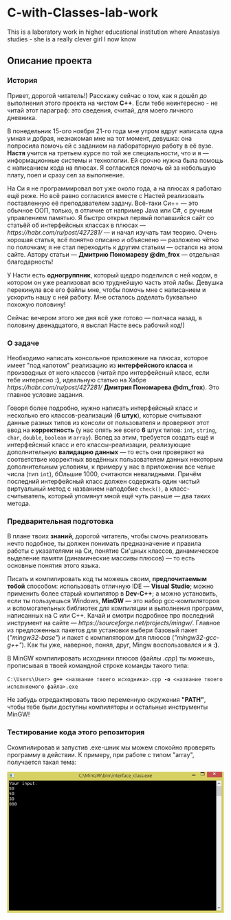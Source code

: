 # C-with-Classes-lab-work
 This is a laboratory work in higher educational institution where Anastasiya studies - she is a really clever girl I now know

<h2>Описание проекта</h2>
<h3>История</h3>
<p>Привет, дорогой читатель!) Расскажу сейчас о том, как я дошёл до выполнения этого проекта на чистом <b>C++</b>. Если тебе неинтересно - не читай этот параграф: это сведения, считай, для моего личного дневника.</p>
<p>В понедельник 15-ого ноября 21-го года мне утром вдруг написала одна умная и добрая, незнакомая мне на тот момент, девушка: она попросила помочь ей с заданием на лабораторную работу в её вузе. <b>Настя</b> учится на третьем курсе по той же специальности, что и я — информационные системы и технологии. Ей срочно нужна была помощь с написанием кода на плюсах. Я согласился помочь ей за небольшую плату, поел и сразу сел за выполнение.</p>
<p>На Си я не программировал вот уже около года, а на плюсах я работаю ещё реже. Но всё равно согласился вместе с Настей реализовать поставленную её преподавателем задачу. Всё-таки Си++ — это обычное ООП, только, в отличие от например Java или C#, с ручным управлением памятью. Я быстро открыл первый попавшийся сайт со статьёй об интерфейсных классах в плюсах — <i>https://habr.com/ru/post/427281/</i> — и начал изучать там теорию. Очень хорошая статья, всё понятно описано и объяснено — разложено чётко по полочкам; я не стал переходить к другим статьям — остался на этом сайте. Автору статьи — <b>Дмитрию Пономареву @dm_frox</b> — отдельная благодарность!</p>
<p>У Насти есть <b>одногруппник</b>, который щедро поделился с ней кодом, в котором он уже реализовал всю труднейшую часть этой лабы. Девушка перекинула все его файлы мне, чтобы помочь мне с написанием и ускорить нашу с ней работу. Мне осталось доделать буквально похожую половину!</p>
<p>Сейчас вечером этого же дня всё уже готово — полчаса назад, в половину двенадцатого, я выслал Насте весь рабочий код!)</p>

<h3>О задаче</h3>
<p>Необходимо написать консольное приложение на плюсах, которое имеет "под капотом" реализацию из <b>интерфейсного класса</b> и производных от него классов (читай про интерфейсный класс, если тебе интересно <b>:)</b>, идеальную статью на Хабре <i>https://habr.com/ru/post/427281/</i> <b>Дмитрия Пономарева @dm_frox</b>). Это главное условие задания.</p>

<p>Говоря более подробно, нужно написать интерфейсный класс и несколько его классов-реализаций (<b>6 штук</b>), которые считывают данные разных типов из консоли от пользователя и проверяют этот ввод на <b>корректность</b> (у нас опять же всего <b>6</b> штук типов: <code>int</code>, <code>string</code>, <code>char</code>, <code>double</code>, <code>boolean</code> и <code>array</code>). Вслед за этим, требуется создать ещё и интерфейсный класс и его классы-реализации, реализующие дополнительную <b>валидацию данных</b> — то есть они проверяют на соответствие корректных введённых пользователем данных некоторым дополнительным условиям, к примеру у нас в приложении все челые числа (тип <code>int</code>), бОльшие 1000, считаются невалидными. Причём последний интерфейсный класс должен содержать один чистый виртуальный метод с названием наподобие <code>check()</code>, а класс-считыватель, который упомянут мной ещё чуть раньше — два таких метода.</p>

<h3>Предварительная подготовка</h3>
<p>В плане твоих <b>знаний</b>, дорогой читатель, чтобы смочь реализовать нечто подобное, ты должен понимать предназначение и правила работы с указателями на Си, понятие Си'шных классов, динамическое выделение памяти (динамические массивы плюсов) — то есть основные понятия этого языка.</p>

<p>Писать и компилировать код ты можешь своим, <b>предпочитаемым тобой</b> способом: использовать отличную IDE — <b>Visual Studio</b>; можно применить более старый компилятор в <b>Dev-C++</b>; а можно установить, если ты пользуешься Windows, <b>MinGW</b> — это набор gcc-компиляторов и вспомогательных библиотек для компиляции и выполнения программ, написанных на C или C++. Качай и смотри подробнее про последний инструмент на сайте — <i>https://sourceforge.net/projects/mingw/</i>. Главное из предложенных пакетов для установки выбери базовый пакет (<i>"mingw32-base"</i>) и пакет с компилятором для плюсов (<i>"mingw32-gcc-g++"</i>). Как ты уже, наверное, понял, друг, Mingw воспользовался и я <b>:)</b>.</p>

<p>В MinGW компилировать исходники плюсов (файлы <i>.cpp</i>) ты можешь, прописывая в твоей командной строке команды такого типа:</p>
<p><code>C:\Users\User> <b>g++</b> <название твоего исходника>.cpp <b>-o</b> <название твоего исполняемого файла>.exe</code></p>
 <p>Не забудь отредактировать твою переменную окружения <b>"PATH"</b>, чтобы тебе были доступны компиляторы и остальные инструменты MinGW!</p>
 <h3>Тестирование кода этого репозитория</h3>
 <p>Скомпилировав и запустив .exe-шник мы можем спокойно проверять программу в действии. К примеру, при работе с типом "array", получается такая тема:
 </p>
 <img align="center" src="screenshots/ввод массива.jpg" alt="Ввод массива в консоль" title="Ввод массива в консоль"></img>
